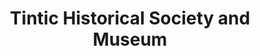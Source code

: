 ---
layout: repo
title: "Tintic Historical Society and Museum"
id: 25886
permalink: repos/25886/
---